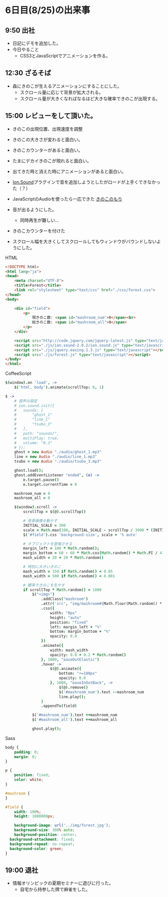 6日目(8/25)の出来事
===


9:50 出社
---


- 日記にデモを追加した。
- 今日やること
	- CSS3とJavaScriptでアニメーションを作る。


12:30 ざるそば
---


- 森にきのこが生えるアニメーションにすることにした。
	- スクロール量に応じて背景が拡大される。
	- スクロール量が大きくなればなるほど大きな確率できのこが出現する。


15:00 レビューをして頂いた。
---


- きのこの出現位置、出現速度を調整
- きのこの大きさが変わると面白い。
- きのこカウンターがあると面白い。
- たまにデカイきのこが現れると面白い。
- 出てきた時と消えた時にアニメーションがあると面白い。

- [Ion.Sound](http://ionden.com/a/plugins/ion.sound/en.html)プラグインで音を追加しようとしたがロードが上手くできなかった（？）

- JavaScriptのAudioを使ったら一応できた [きのこのもり](http://siquare.github.io/mashroom-forest/forest.html)
- 音が出るようにした。
	- 同時再生が難しい…
- きのこカウンターを付けた
- スクロール幅を大きくしてスクロールしてもウィンドウがバウンドしないようにした。


HTML
```html
<!DOCTYPE html>
<html lang="ja">
<head>
	<meta charset="UTF-8">
	<title>Forest</title>
	<link rel="stylesheet" type="text/css" href="./css/forest.css">
</head>
<body>

	<div id="field">
		<p>
			現きのこ数: <span id="mashroom_num">0</span><br>
			総きのこ数: <span id="mashroom_all">0</span>
		</p>
	</div>

	<script src="http://code.jquery.com/jquery-latest.js" type="text/javascript"></script>
	<script src="./js/ion.sound-2.0.2/ion.sound.js" type="text/javascript"></script>
	<script src="./js/jquery.easing.1.3.js" type="text/javascript"></script>
	<script src="./js/forest.js" type="text/javascript"></script>
</body>
</html>
```

CoffeeScript
``` coffeescript
$(window).on 'load', ->
	$('html, body').animate(scrollTop: 0, 1)

$ ->
	# 音声の設定
	# ion.sound.init({
	#   sounds: [
	#       "ghost_1"
	#       "line_1"
	#       "tsubo_3"
	#   ],
	#   path: "sounds/",
	#   multiPlay: true,
	#   volume: "0.3"
	# });
	ghost = new Audio "./audio/ghost_1.mp3"
	line = new Audio "./audio/line_1.mp3"
	tsubo = new Audio "./audio/tsubo_3.mp3"

	ghost.load();
	ghost.addEventListener "ended", (e) ->
		e.target.pause()
		e.target.currentTime = 0

	mashroom_num = 0
	mashroom_all = 0

	$(window).scroll ->
		scrollTop = $(@).scrollTop()

		# 背景画像を動かす
		INITIAL_SCALE = 300
		scale = Math.max(100, INITIAL_SCALE - scrollTop / 3000 * (INITIAL_SCALE - 100))
		$('#field').css 'background-size', scale + '% auto'

		# オブジェクトを登場させる
		margin_left = 100 * Math.random();
		margin_bottom = 60 - 60 * Math.cos(Math.random() * Math.PI / 4);
		mash_width = 20 + 20 * Math.random()

		# 特別に大きいきのこ
		mash_width = 150 if Math.random() < 0.05
		mash_width = 500 if Math.random() < 0.001

		# 確率できのこを生やす
		if scrollTop * Math.random() > 1000
			$("<img>")
				.addClass("mashroom")
				.attr('src', "img/mashroom#{Math.floor(Math.random() * 8)}.png")
				.css({
					width: "0px"
					height: "auto"
					position: "fixed"
					left: margin_left + "%"
					bottom: margin_bottom + "%"
					opacity: 0.0
				})
				.animate({
					width: mash_width
					opacity: 0.8 + 0.2 * Math.random()
				}, 1000, "easeOutElastic")
				.hover ->
					$(@).animate({
						bottom: "+=100px"
						opacity: 0.0
					}, 1000, "easeInOutBack", ->
						$(@).remove()
						$('#mashroom_num').text --mashroom_num
						line.play();
				)
				.appendTo(field)

			$('#mashroom_num').text ++mashroom_num
			$('#mashroom_all').text ++mashroom_all

			ghost.play();
```

Sass
```css
body {
	padding: 0;
	margin: 0;
}

p {
	position: fixed;
	color: white;
}

#mashroom {
}

#field {
	width: 100%;
	height: 1000000px;

	background-image: url('../img/forest.jpg');
	background-size: 300% auto;
	background-position: center;
  background-attachment: fixed;
  background-repeat: no-repeat;
  background-color: green;
}
```

19:00 退社
---

- 情報オリンピックの夏期セミナーに遊びに行った。
	- 自宅から持参した牌で麻雀をした。

